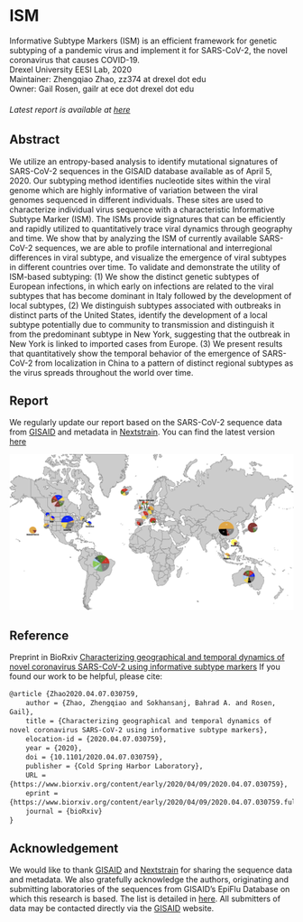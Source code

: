 # ISM
Informative Subtype Markers (ISM) is an efficient framework for genetic subtyping of a pandemic virus and implement it for SARS-CoV-2, the novel coronavirus that causes COVID-19.        
Drexel University EESI Lab, 2020        
Maintainer: Zhengqiao Zhao, zz374 at drexel dot edu  
Owner: Gail Rosen, gailr at ece dot drexel dot edu  
###### Latest report is available at [here](https://github.com/EESI/ISM/blob/master/ISM-report-20200412-with_error_correction.ipynb)

## Abstract
We utilize an entropy-based analysis to identify mutational signatures of SARS-CoV-2 sequences in the GISAID database available as of April 5, 2020. Our  subtyping method identifies nucleotide sites within the viral genome which are highly informative of variation between the viral genomes sequenced in different individuals. These sites are used to characterize individual virus sequence with a characteristic Informative Subtype Marker (ISM). The ISMs provide signatures that can be efficiently and rapidly utilized to quantitatively trace viral dynamics through geography and time. We show that by analyzing the ISM of currently available SARS-CoV-2 sequences, we are able to profile international and interregional differences in viral subtype, and visualize the emergence of viral subtypes in different countries over time. To validate and demonstrate the utility of ISM-based subtyping: (1) We show the distinct genetic subtypes of European infections, in which early on infections are related to the viral subtypes that has become dominant in Italy followed by the development of local subtypes, (2) We distinguish subtypes associated with outbreaks in distinct parts of the United States, identify the development of a local subtype potentially due to community to transmission and distinguish it from the predominant subtype in New York, suggesting that the outbreak in New York is linked to imported cases from Europe. (3) We present results that quantitatively show the temporal behavior of the emergence of SARS-CoV-2 from localization in China to a pattern of distinct regional subtypes as the virus spreads throughout the world over time.

## Report
We regularly update our report based on the SARS-CoV-2 sequence data from [GISAID](https://www.gisaid.org/) and metadata in [Nextstrain](https://github.com/nextstrain/ncov). You can find the latest version [here](https://github.com/EESI/ISM/blob/master/ISM-report-20200412-with_error_correction.ipynb)     

![Fig 1](world_map.png "Subtype composition in different locations")
## Reference
Preprint in BioRxiv [Characterizing geographical and temporal dynamics of novel coronavirus SARS-CoV-2 using informative subtype markers](https://www.biorxiv.org/content/10.1101/2020.04.07.030759v2.article-info)
If you found our work to be helpful, please cite:
```
@article {Zhao2020.04.07.030759,
	author = {Zhao, Zhengqiao and Sokhansanj, Bahrad A. and Rosen, Gail},
	title = {Characterizing geographical and temporal dynamics of novel coronavirus SARS-CoV-2 using informative subtype markers},
	elocation-id = {2020.04.07.030759},
	year = {2020},
	doi = {10.1101/2020.04.07.030759},
	publisher = {Cold Spring Harbor Laboratory},
	URL = {https://www.biorxiv.org/content/early/2020/04/09/2020.04.07.030759},
	eprint = {https://www.biorxiv.org/content/early/2020/04/09/2020.04.07.030759.full.pdf},
	journal = {bioRxiv}
}
```
## Acknowledgement
We would like to thank [GISAID](www.gisaid.org) and [Nextstrain](https://github.com/nextstrain) for sharing the sequence data and metadata. We also gratefully acknowledge the authors, originating and submitting laboratories of the sequences from GISAID’s EpiFlu Database on which this research is based. The list is detailed in [here](acknowledgement_table.csv). All submitters of data may be contacted directly via the [GISAID](www.gisaid.org) website.
